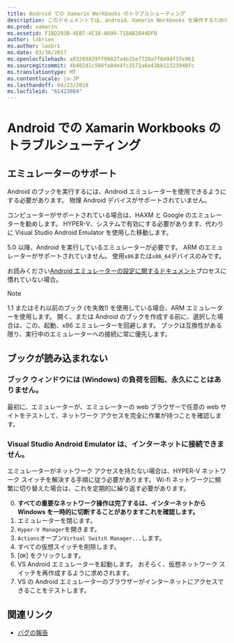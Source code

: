 ```yaml
---
title: Android での Xamarin Workbooks のトラブルシューティング
description: このドキュメントでは、android、Xamarin Workbooks を操作するためのトラブルシューティングのヒントを提供します。 これは、エミュレーターのサポート、読み込まれないブックおよびその他のトピックについて説明します。
ms.prod: xamarin
ms.assetid: F1BD293B-4EB7-4C18-A699-718AB2844DFB
author: lobrien
ms.author: laobri
ms.date: 03/30/2017
ms.openlocfilehash: a93288829ff99027a4b33e7720a7f849df37e9b1
ms.sourcegitcommit: 4b402d1c508fa84e4fc3171a6e43b811323948fc
ms.translationtype: MT
ms.contentlocale: ja-JP
ms.lasthandoff: 04/23/2019
ms.locfileid: "61423804"
---
```

# <a name="troubleshooting-xamarin-workbooks-on-android"></a>Android での Xamarin Workbooks のトラブルシューティング

## <a name="emulator-support"></a>エミュレーターのサポート

Android のブックを実行するには、Android エミュレーターを使用できるようにする必要があります。 物理 Android デバイスがサポートされていません。

コンピューターがサポートされている場合は、HAXM と Google のエミュレーターを勧めします。
HYPER-V、システムで有効にする必要があります、代わりに Visual Studio Android Emulator を使用した移動します。

5.0 以降、Android を実行しているエミュレーターが必要です。 ARM のエミュレーターがサポートされていません。 使用`x86`または`x86_64`デバイスのみです。

お読みください[Android エミュレーターの設定に関するドキュメント][ android-emu]プロセスに慣れていない場合。

> [!NOTE]
> 1.1 またはそれ以前のブック (を失敗!) を使用している場合、ARM エミュレーターを使用します。 開く、または Android のブックを作成する前に、選択した場合は、この、起動、x86 エミュレーターを回避します。 ブックは互換性がある限り、実行中のエミュレーターへの接続に常に優先します。

## <a name="workbooks-wont-load"></a>ブックが読み込まれない

### <a name="workbook-window-spins-forever-never-loads-windows"></a>ブック ウィンドウには (Windows) の負荷を回転、永久にことはありません。

最初に、エミュレーターが、エミュレーターの web ブラウザーで任意の web サイトをテストして、ネットワーク アクセスを完全に作業が持つことを確認します。

### <a name="visual-studio-android-emulator-cannot-connect-to-the-internet"></a>Visual Studio Android Emulator は、インターネットに接続できません。

エミュレーターがネットワーク アクセスを持たない場合は、HYPER-V ネットワーク スイッチを解決する手順に従う必要があります。 Wi-fi ネットワークに頻繁に切り替えた場合は、これを定期的に繰り返す必要があります。

0. **すべての重要なネットワーク操作は完了するは、インターネットから Windows を一時的に切断することがありますこれを確認します。**
1. エミュレーターを閉じます。
2. `Hyper-V Manager`を開きます。
3. `Actions`オープン`Virtual Switch Manager...`します。
4. すべての仮想スイッチを削除します。
5. [`OK`] をクリックします。
6. VS Android エミュレーターを起動します。 おそらく、仮想ネットワーク スイッチを再作成するように求めされます。
7. VS の Android エミュレーターのブラウザーがインターネットにアクセスできることをテストします。

[android-emu]: https://developer.xamarin.com/guides/android/deployment,_testing,_and_metrics/debug-on-emulator/


## <a name="related-links"></a>関連リンク

- [バグの報告](~/tools/workbooks/install.md#reporting-bugs)
